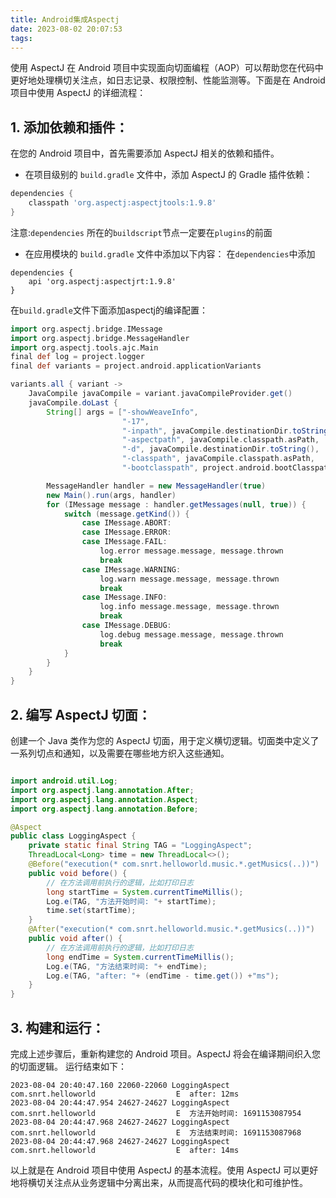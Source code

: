 ```yaml
---
title: Android集成Aspectj
date: 2023-08-02 20:07:53
tags:
---
```


使用 AspectJ 在 Android 项目中实现面向切面编程（AOP）可以帮助您在代码中更好地处理横切关注点，如日志记录、权限控制、性能监测等。下面是在 Android 项目中使用 AspectJ 的详细流程：

## 1. 添加依赖和插件：
在您的 Android 项目中，首先需要添加 AspectJ 相关的依赖和插件。

+ 在项目级别的 `build.gradle` 文件中，添加 AspectJ 的 Gradle 插件依赖：

```gradle
dependencies {
    classpath 'org.aspectj:aspectjtools:1.9.8'
}
```
注意:`dependencies` 所在的`buildscript`节点一定要在`plugins`的前面

+ 在应用模块的 `build.gradle` 文件中添加以下内容：
在`dependencies`中添加
```agsl
dependencies {
    api 'org.aspectj:aspectjrt:1.9.8'
}
```
在`build.gradle`文件下面添加aspectj的编译配置：
```gradle
import org.aspectj.bridge.IMessage
import org.aspectj.bridge.MessageHandler
import org.aspectj.tools.ajc.Main
final def log = project.logger
final def variants = project.android.applicationVariants

variants.all { variant ->
    JavaCompile javaCompile = variant.javaCompileProvider.get()
    javaCompile.doLast {
        String[] args = ["-showWeaveInfo",
                         "-17",
                         "-inpath", javaCompile.destinationDir.toString(),
                         "-aspectpath", javaCompile.classpath.asPath,
                         "-d", javaCompile.destinationDir.toString(),
                         "-classpath", javaCompile.classpath.asPath,
                         "-bootclasspath", project.android.bootClasspath.join(File.pathSeparator)]

        MessageHandler handler = new MessageHandler(true)
        new Main().run(args, handler)
        for (IMessage message : handler.getMessages(null, true)) {
            switch (message.getKind()) {
                case IMessage.ABORT:
                case IMessage.ERROR:
                case IMessage.FAIL:
                    log.error message.message, message.thrown
                    break
                case IMessage.WARNING:
                    log.warn message.message, message.thrown
                    break
                case IMessage.INFO:
                    log.info message.message, message.thrown
                    break
                case IMessage.DEBUG:
                    log.debug message.message, message.thrown
                    break
            }
        }
    }
}
```
## 2. 编写 AspectJ 切面：
创建一个 Java 类作为您的 AspectJ 切面，用于定义横切逻辑。切面类中定义了一系列切点和通知，以及需要在哪些地方织入这些通知。

```java

import android.util.Log;
import org.aspectj.lang.annotation.After;
import org.aspectj.lang.annotation.Aspect;
import org.aspectj.lang.annotation.Before;

@Aspect
public class LoggingAspect {
    private static final String TAG = "LoggingAspect";
    ThreadLocal<Long> time = new ThreadLocal<>();
    @Before("execution(* com.snrt.helloworld.music.*.getMusics(..))")
    public void before() {
        // 在方法调用前执行的逻辑，比如打印日志
        long startTime = System.currentTimeMillis();
        Log.e(TAG, "方法开始时间: "+ startTime);
        time.set(startTime);
    }
    @After("execution(* com.snrt.helloworld.music.*.getMusics(..))")
    public void after() {
        // 在方法调用前执行的逻辑，比如打印日志
        long endTime = System.currentTimeMillis();
        Log.e(TAG, "方法结束时间: "+ endTime);
        Log.e(TAG, "after: "+ (endTime - time.get()) +"ms");
    }
}
```
## 3. 构建和运行：
完成上述步骤后，重新构建您的 Android 项目。AspectJ 将会在编译期间织入您的切面逻辑。
运行结束如下：
```agsl
2023-08-04 20:40:47.160 22060-22060 LoggingAspect           com.snrt.helloworld                  E  after: 12ms
2023-08-04 20:44:47.954 24627-24627 LoggingAspect           com.snrt.helloworld                  E  方法开始时间: 1691153087954
2023-08-04 20:44:47.968 24627-24627 LoggingAspect           com.snrt.helloworld                  E  方法结束时间: 1691153087968
2023-08-04 20:44:47.968 24627-24627 LoggingAspect           com.snrt.helloworld                  E  after: 14ms

```

以上就是在 Android 项目中使用 AspectJ 的基本流程。使用 AspectJ 可以更好地将横切关注点从业务逻辑中分离出来，从而提高代码的模块化和可维护性。


